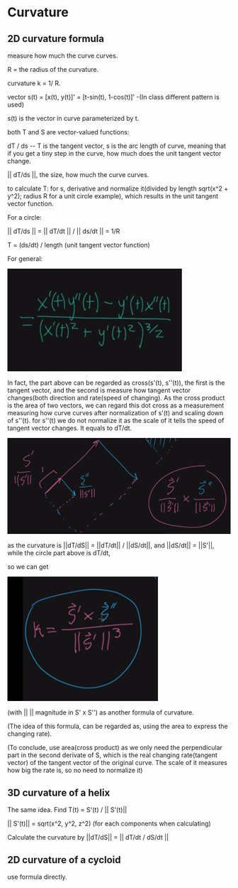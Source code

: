 # Curvature



## 2D curvature formula



measure how much the curve curves.

R = the radius of the curvature.

curvature  k = 1/ R.

vector s(t) = [x(t), y(t)]'  = [t-sin(t), 1-cos(t)]'  -(In class different pattern is used)

s(t) is the vector in curve parameterized by t.

both T and S are vector-valued functions:

dT / ds  -- T is the tangent vector, s is the arc length of curve, meaning that if you get a tiny step in the curve, how much does the unit tangent vector change.

|| dT/ds ||, the size, how much the curve curves.

to calculate T: for s, derivative and normalize it(divided by length sqrt(x^2 + y^2); radius R for a unit circle example), which results in the unit tangent vector function.



For a circle:

|| dT/ds || = || dT/dt || / || ds/dt || = 1/R

T = (ds/dt) / length (unit tangent vector function)

For general:

![](Curvature_Khan_1.png)



In fact, the part above can be regarded as cross(s'(t), s''(t)), the first is the tangent vector, and the second is measure how tangent vector changes(both direction and rate(speed of changing). As the cross product is the area of two vectors, we can regard this dot cross as a measurement measuring how curve curves after normalization of s'(t) and scaling down of s''(t). for s''(t) we do not normalize it as the scale of it tells the speed of tangent vector changes. It equals to dT/dt.

![](Curvature_Khan_2.png)

as the curvature is ||dT/dS|| = ||dT/dt|| / ||dS/dt||, and ||dS/dt|| = ||S'||, while the circle part above is dT/dt,

 so we can get

![](Curvature_Khan_3.png)



(with || || magnitude in S' x S'') as another formula of curvature.

(The idea of this formula, can be regarded as, using the area to express the changing rate).

(To conclude, use area(cross product) as we only need the perpendicular part in the second derivate of S, which is the real changing rate(tangent vector) of the tangent vector of the original curve. The scale of it measures how big the rate is, so no need to normalize it)



## 3D curvature of a helix

The same idea. Find T(t) = S'(t) / || S'(t)||

 || S'(t)|| = sqrt(x^2, y^2, z^2) (for each components when calculating)

Calculate the curvature by ||dT/dS|| = || dT/dt  /  dS/dt ||

## 2D curvature of a cycloid

use formula directly.

